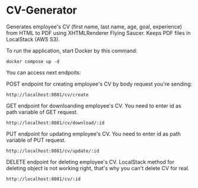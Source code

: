 # CV-Generator

Generates employee's CV (first name, last name, age, goal, experience) from HTML to PDF using XHTMLRenderer Flying Saucer. Keeps PDF files in LocalStack (AWS S3). 

To run the application, start Docker by this command:
```
docker compose up -d
```
You can access next endpoits:

POST endpoint for creating employee's CV by body request you're sending:
```
http://localhost:8081/cv/create
```
GET endpoint for downloanding employee's CV. You need to enter id as path variable of GET request.
```
http://localhost:8081/cv/download/:id
```
PUT endpoint for updating employee's CV. You need to enter id as path variable of PUT request.
```
http://localhost:8081/cv/update/:id
```
DELETE endpoint for deleting employee's CV. LocalStack method for deleting object is not working right, that's why you can't delete CV for real.
```
http://localhost:8081/cv/:id

